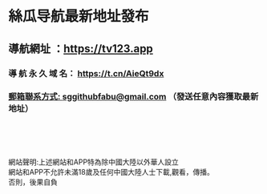 

<h1>絲瓜导航最新地址發布</h1>
  <h2>
導航網址 ：<a href="https://tv123.app" rel="nofollow">https://tv123.app</a></h2>  
 <h3>
導 航 永 久 域 名： 	<a href="https://t.cn/AieQt9dx" rel="nofollow">https://t.cn/AieQt9dx</a></h3>
<h3>
<a id="user-content--郵箱聯系方式-sggithubfabugmailcom-發送任意內容獲取最新地址" class="anchor" aria-hidden="true" href="#-郵箱聯系方式-sggithubfabugmailcom-發送任意內容獲取最新地址">
郵箱聯系方式: <a href="mailto:sggithubfabu@gmail.com">sggithubfabu@gmail.com</a> （發送任意內容獲取最新地址）</h3>

<br>
<br>
<br>
<br>
網站聲明:上述網站和APP特為除中國大陸以外華人設立<br>
網站和APP不允許未滿18歲及任何中國大陸人士下載,觀看，傳播。<br>
否則，後果自負<br>
<br>
